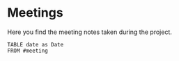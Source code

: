 # Meetings

Here you find the meeting notes taken during the project.

```dataview
TABLE date as Date
FROM #meeting 
```
